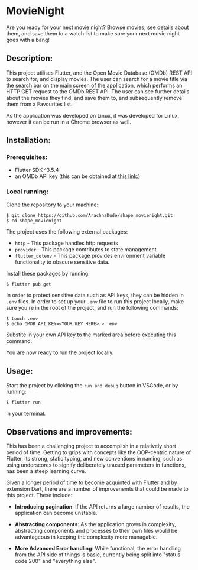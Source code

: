 # MovieNight

Are you ready for your next movie night? Browse movies, see details about them, and save them to a watch list to make sure your next movie night goes with a bang!

## Description:

This project utilises Flutter, and the Open Movie Database (OMDb) REST API to search for, and display movies. The user can search for a movie title via the search bar on the main screen of the application, which performs an HTTP GET request to the OMDb REST API. The user can see further details about the movies they find, and save them to, and subsequently remove them from a Favourites list.

As the application was developed on Linux, it was developed for Linux, however it can be run in a Chrome browser as well.

## Installation:

### Prerequisites:

- Flutter SDK ^3.5.4
- an OMDb API key (this can be obtained at [this link](https://www.omdbapi.com/apikey.aspx):)

### Local running:

Clone the repository to your machine:

```
$ git clone https://github.com/ArachnaDude/shape_movienight.git
$ cd shape_movienight
```

The project uses the following external packages:

- `http` - This package handles http requests
- `provider` - This package contributes to state management
- `flutter_dotenv` - This package provides environment variable functionality to obscure sensitive data.

Install these packages by running:

```
$ flutter pub get
```

In order to protect sensitive data such as API keys, they can be hidden in `.env` files. In order to set up your `.env` file to run this project locally, make sure you're in the root of the project, and run the following commands:

```
$ touch .env
$ echo OMDB_API_KEY=<YOUR KEY HERE> > .env
```

Substite in your own API key to the marked area before executing this command.

You are now ready to run the project locally.

## Usage:

Start the project by clicking the `run and debug` button in VSCode, or by running:

```
$ flutter run
```

in your terminal.

## Observations and improvements:

This has been a challenging project to accomplish in a relatively short period of time. Getting to grips with concepts like the OOP-centric nature of Flutter, its strong, static typing, and new conventions in naming, such as using underscores to signify deliberately unused parameters in functions, has been a steep learning curve.

Given a longer period of time to become acquinted with Flutter and by extension Dart, there are a number of improvenemts that could be made to this project. These include:

- **Introducing pagination**: If the API returns a large number of results, the application can become unstable.

- **Abstracting components**: As the application grows in complexity, abstracting components and processes to their own files would be advantageous in keeping the complexity more managable.

- **More Advanced Error handling**: While functional, the error handling from the API side of things is basic, currently being split into "status code 200" and "everything else".
